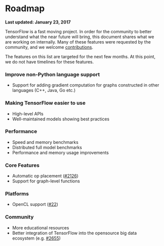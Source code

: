 # Roadmap
**Last updated: January 23, 2017**

TensorFlow is a fast moving project. In order for the community to better
understand what the near future will bring, this document shares what we are
working on internally. Many of these features were requested by the community,
and we welcome
[contributions](https://github.com/tensorflow/tensorflow/labels/contributions%20welcome).

The features on this list are targeted for the next few months. At this point,
we do not have timelines for these features.

### Improve non-Python language support

* Support for adding gradient computation for graphs constructed in other
  languages (C++, Java, Go etc.)

### Making TensorFlow easier to use
* High-level APIs
* Well-maintained models showing best practices

### Performance
* Speed and memory benchmarks
* Distributed full model benchmarks
* Performance and memory usage improvements

### Core Features
* Automatic op placement ([#2126](https://github.com/tensorflow/tensorflow/issues/2126))
* Support for graph-level functions

### Platforms
* OpenCL support ([#22](https://github.com/tensorflow/tensorflow/issues/22))

### Community
* More educational resources
* Better integration of TensorFlow into the opensource big data ecosystem (e.g.
[#2655](https://github.com/tensorflow/tensorflow/issues/2655))
